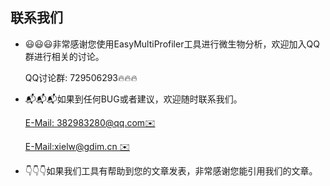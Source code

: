

## 联系我们

* 😃😃😃非常感谢您使用EasyMultiProfiler工具进行微生物分析，欢迎加入QQ群进行相关的讨论。
   <p class="author"><a>QQ讨论群: 729506293🔥🔥🔥</a></p>
   
* 📬📬📬如果到任何BUG或者建议，欢迎随时联系我们。
   <p class="author"><a href="mailto:382983280@qq.com">E-Mail: 382983280@qq.com✉️</a></p>
   <p class="author"><a href="mailto:xielw@gdim.cn">E-Mail:xielw@gdim.cn ✉️</a></p>

* 👇👇👇如果我们工具有帮助到您的文章发表，非常感谢您能引用我们的文章。


